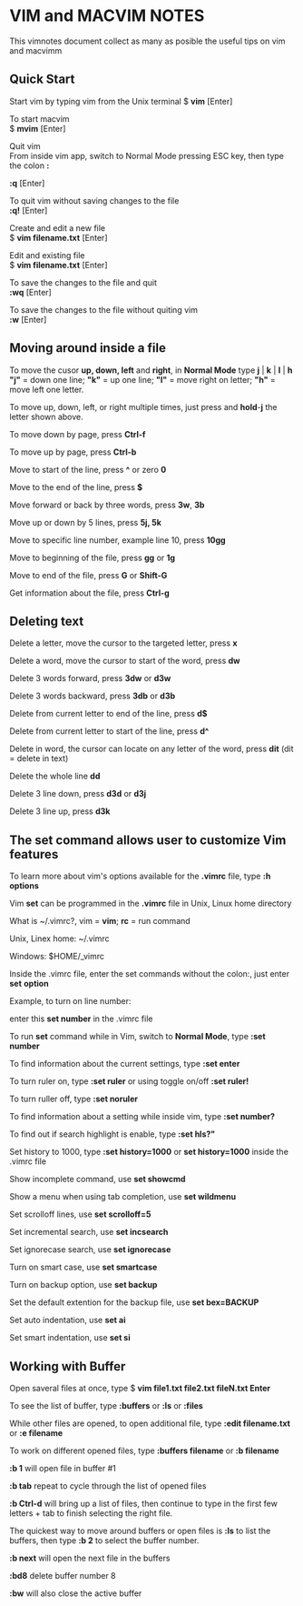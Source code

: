 # VIM and MACVIM NOTES 

This vimnotes document collect as many as posible the useful tips on vim and macvimm

## Quick Start  

Start vim by typing vim from the Unix terminal
$ **vim** [Enter]

To start macvim  
$ **mvim** [Enter]  

Quit vim  
From inside vim app, switch to Normal Mode pressing ESC key, then type the colon **:**   

**:q** [Enter]  
  
To quit vim without saving changes to the file  
**:q!** [Enter]  

Create and edit a new file  
$ **vim filename.txt** [Enter]    

Edit and existing file  
$ **vim filename.txt** [Enter]  

To save the changes to the file and quit  
**:wq** [Enter]    

To save the changes to the file without quiting vim  
**:w** [Enter] 

## Moving around inside a file  

To move the cusor **up, down, left** and **right**, in **Normal Mode** type **j** | **k** | **l** | **h**  
**"j"** = down one line; **"k"** = up one line; **"l"** = move right on letter; **"h"** = move left one letter.  
 
To move up, down, left, or right multiple times, just press and **hold**-**j** the letter shown above.  

To move down by page, press **Ctrl-f** 

To move up by page, press **Ctrl-b** 

Move to start of the line, press **^** or zero **0**  

Move to the end of the line, press **$**  

Move forward or back by three words, press **3w**, **3b**    

Move up or down by 5 lines, press **5j, 5k**  

Move to specific line number, example line 10, press **10gg** 

Move to beginning of the file, press **gg** or **1g**  

Move to end of the file, press **G** or **Shift-G**  

Get information about the file, press **Ctrl-g**  

## Deleting text  

Delete a letter, move the cursor to the targeted letter, press **x**  

Delete a word, move the cursor to start of the word, press **dw**  

Delete 3 words forward, press **3dw** or **d3w**  

Delete 3 words backward, press **3db** or **d3b**  

Delete from current letter to end of the line, press **d$**  

Delete from current letter to start of the line, press **d^**  

Delete in word, the cursor can locate on any letter of the word, press **dit**  (dit = delete in text)  

Delete the whole line **dd**  

Delete 3 line down, press **d3d** or **d3j**    

Delete 3 line up, press **d3k**  

## The **set** command allows user to customize Vim features 

To learn more about vim's options available for the **.vimrc** file, type **:h options** 

Vim **set** can be programmed in the **.vimrc** file in Unix, Linux home directory

What is ~/.vimrc?, vim = **vim**; **rc** = run command 

Unix, Linex home: ~/.vimrc

Windows: $HOME/_vimrc  

Inside the .vimrc file, enter the set commands without the colon:, just enter **set** **option** 

Example, to turn on line number:  

enter this **set number** in the .vimrc file  

To run **set** command while in Vim, switch to **Normal Mode**, type **:set number**

To find information about the current settings, type **:set enter**  

To turn ruler on, type **:set ruler** or using toggle on/off **:set ruler!**

To turn ruller off, type **:set noruler**

To find information about a setting while inside vim, type **:set number?** 

To find out if search highlight is enable, type **:set hls?"**  

Set history to 1000, type **:set history=1000** or **set history=1000** inside the .vimrc file  

Show incomplete command, use **set showcmd**  

Show a menu when using tab completion, use **set wildmenu**  

Set scrolloff lines, use **set scrolloff=5**

Set incremental search, use **set incsearch**  

Set ignorecase search, use **set ignorecase** 

Turn on smart case, use **set smartcase**  

Turn on backup option, use **set backup**  

Set the default extention for the backup file, use **set bex=BACKUP**  

Set auto indentation, use **set ai**  

Set smart indentation, use **set si**  

## Working with Buffer 

Open saveral files at once, type $ **vim file1.txt file2.txt fileN.txt Enter**  

To see the list of buffer, type **:buffers** or **:ls** or **:files**  

While other files are opened, to open additional file, type **:edit filename.txt** or **:e filename**  

To work on different opened files, type **:buffers filename** or **:b filename**  

**:b 1** will open file in buffer #1 

**:b tab** repeat to cycle through the list of opened files

**:b Ctrl-d** will bring up a list of files, then continue to type in the first few letters + tab to finish selecting the right file.  

The quickest way to move around buffers or open files is **:ls** to list the buffers, then type **:b 2** to select the buffer number.  

**:b next** will open the next file in the buffers

**:bd8** delete buffer number 8  

**:bw** will also close the active buffer 






























